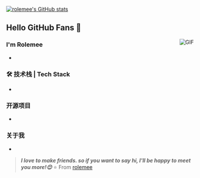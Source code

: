 [![rolemee's GitHub stats](https://github-readme-stats.vercel.app/api?username=rolemee)](https://github.com/anuraghazra/github-readme-stats)
## Hello GitHub Fans 👋
<img align="right" alt="GIF" src="https://raw.githubusercontent.com/JoeyBling/JoeyBling/master/pic/pusheencode.gif" />

### I'm Rolemee
- 
### 🛠 技术栈 | Tech Stack
-

### 开源项目
- 

### 关于我
- 

> ***I love to make friends. so if you want to say hi, I'll be happy to meet you more!😊***
⭐️ From [rolemee](https://github.com/rolemee)
